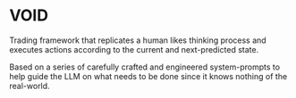 # VOID
Trading framework that replicates a human likes thinking process and executes actions according to the current and next-predicted state. 

Based on a series of carefully crafted and engineered system-prompts to help guide the LLM on what needs to be done since it knows nothing of the real-world.

